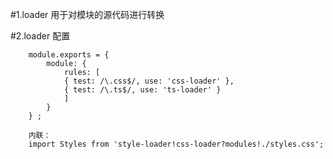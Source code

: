 #1.loader 用于对模块的源代码进行转换

#2.loader 配置

        module.exports = {
            module: {
                rules: [
                { test: /\.css$/, use: 'css-loader' },
                { test: /\.ts$/, use: 'ts-loader' }
                ]
            }
        } ;

        内联：
        import Styles from 'style-loader!css-loader?modules!./styles.css';